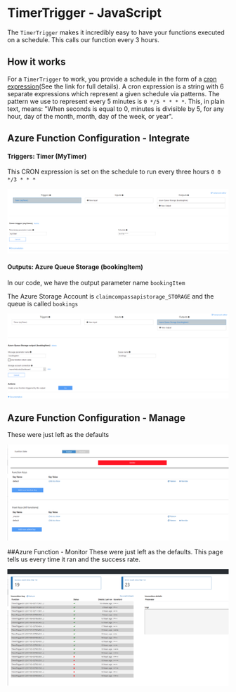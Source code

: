 # TimerTrigger - JavaScript

The `TimerTrigger` makes it incredibly easy to have your functions executed on a schedule. This calls our function every 3 hours.

## How it works

For a `TimerTrigger` to work, you provide a schedule in the form of a [cron expression](https://en.wikipedia.org/wiki/Cron#CRON_expression)(See the link for full details). A cron expression is a string with 6 separate expressions which represent a given schedule via patterns. The pattern we use to represent every 5 minutes is `0 */5 * * * *`. This, in plain text, means: "When seconds is equal to 0, minutes is divisible by 5, for any hour, day of the month, month, day of the week, or year".

## Azure Function Configuration - Integrate


#### Triggers: Timer (MyTimer)

This CRON expression is set on the schedule to run every three hours `0 0 */3 * * *` 

![Trigger Screenshot](Integrate-Timer.PNG)

#### Outputs: Azure Queue Storage (bookingItem)

In our code, we have the output parameter name `bookingItem`

The Azure Storage Account is `claimcompassapistorage_STORAGE` and the queue is called `bookings`


![Output Screenshot](Integrate-Outputs.PNG)


## Azure Function Configuration - Manage

These were just left as the defaults

![Manage Screenshot](Manage.PNG)

##Azure Function -  Monitor
These were just left as the defaults. This page tells us every time it ran and the success rate. 

![Monitor Screenshot](Configuration.PNG)
